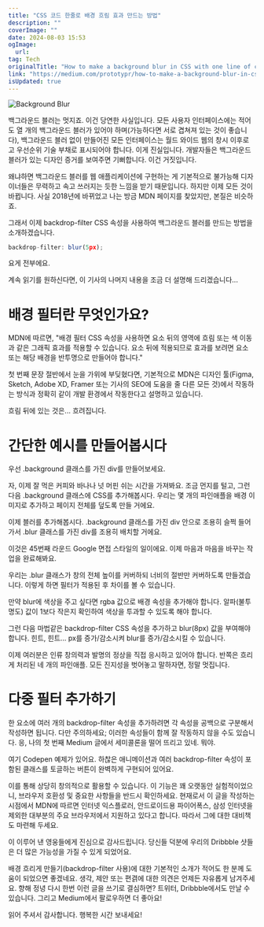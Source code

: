 ```yaml
---
title: "CSS 코드 한줄로 배경 흐림 효과 만드는 방법"
description: ""
coverImage: ""
date: 2024-08-03 15:53
ogImage:
  url:
tag: Tech
originalTitle: "How to make a background blur in CSS with one line of code"
link: "https://medium.com/prototypr/how-to-make-a-background-blur-in-css-with-one-line-of-code-e446c7236e60"
isUpdated: true
---
```


![Background Blur](/assets/img/HowtomakeabackgroundblurinCSSwithonelineofcode_0.png)

백그라운드 블러는 멋지죠. 이건 당연한 사실입니다. 모든 사용자 인터페이스에는 적어도 열 개의 백그라운드 블러가 있어야 하며(가능하다면 서로 겹쳐져 있는 것이 좋습니다), 백그라운드 블러 없이 만들어진 모든 인터페이스는 월드 와이드 웹의 창시 이후로 고 우선순위 기술 부채로 표시되어야 합니다. 이게 진실입니다. 개발자들은 백그라운드 블러가 있는 디자인 증거를 보여주면 기뻐합니다. 이건 거짓입니다.

왜냐하면 백그라운드 블러를 웹 애플리케이션에 구현하는 게 기본적으로 불가능해 디자이너들은 무력하고 속고 쓰러지는 듯한 느낌을 받기 때문입니다. 하지만 이제 모든 것이 바뀝니다. 사실 2018년에 바뀌었고 나는 방금 MDN 페이지를 찾았지만, 본질은 비슷하죠.

그래서 이제 backdrop-filter CSS 속성을 사용하여 백그라운드 블러를 만드는 방법을 소개하겠습니다.

<!-- seedividend - 사각형 -->

<ins class="adsbygoogle"
     style="display:block"
     data-ad-client="ca-pub-4877378276818686"
     data-ad-slot="1898504329"
     data-ad-format="auto"
     data-full-width-responsive="true"></ins>

<script>
     (adsbygoogle = window.adsbygoogle || []).push({});
</script>

```js
backdrop-filter: blur(5px);
```

요게 전부에요.

계속 읽기를 원하신다면, 이 기사의 나머지 내용을 조금 더 설명해 드리겠습니다...

# 배경 필터란 무엇인가요?

<!-- seedividend - 사각형 -->

<ins class="adsbygoogle"
     style="display:block"
     data-ad-client="ca-pub-4877378276818686"
     data-ad-slot="1898504329"
     data-ad-format="auto"
     data-full-width-responsive="true"></ins>

<script>
     (adsbygoogle = window.adsbygoogle || []).push({});
</script>

MDN에 따르면, "배경 필터 CSS 속성을 사용하면 요소 뒤의 영역에 흐림 또는 색 이동과 같은 그래픽 효과를 적용할 수 있습니다. 요소 뒤에 적용되므로 효과를 보려면 요소 또는 해당 배경을 반투명으로 만들어야 합니다."

첫 번째 문장 절반에서 눈을 가위에 부딪혔다면, 기본적으로 MDN은 디자인 툴(Figma, Sketch, Adobe XD, Framer 또는 기사의 SEO에 도움을 줄 다른 모든 것)에서 작동하는 방식과 정확히 같이 개발 환경에서 작동한다고 설명하고 있습니다.

흐림 뒤에 있는 것은... 흐려집니다.

# 간단한 예시를 만들어봅시다

<!-- seedividend - 사각형 -->

<ins class="adsbygoogle"
     style="display:block"
     data-ad-client="ca-pub-4877378276818686"
     data-ad-slot="1898504329"
     data-ad-format="auto"
     data-full-width-responsive="true"></ins>

<script>
     (adsbygoogle = window.adsbygoogle || []).push({});
</script>

우선 .background 클래스를 가진 div를 만들어보세요.

자, 이제 잘 먹은 커피와 바나나 넛 머핀 쉬는 시간을 가져봐요. 조금 먼지를 털고, 그런 다음 .background 클래스에 CSS를 추가해봅시다. 우리는 몇 개의 파인애플을 배경 이미지로 추가하고 페이지 전체를 덮도록 만들 거에요.

이제 블러를 추가해봅시다. .background 클래스를 가진 div 안으로 조용히 슬쩍 들어가서 .blur 클래스를 가진 div를 조용히 배치할 거에요.

이것은 45번째 라운드 Google 면접 스타일의 일이에요. 이제 마음과 마음을 바꾸는 작업을 완료해봐요.

<!-- seedividend - 사각형 -->

<ins class="adsbygoogle"
     style="display:block"
     data-ad-client="ca-pub-4877378276818686"
     data-ad-slot="1898504329"
     data-ad-format="auto"
     data-full-width-responsive="true"></ins>

<script>
     (adsbygoogle = window.adsbygoogle || []).push({});
</script>

우리는 .blur 클래스가 창의 전체 높이를 커버하되 너비의 절반만 커버하도록 만들겠습니다. 이렇게 하면 필터가 적용된 후 차이를 볼 수 있습니다.

만약 blur에 색상을 주고 싶다면 rgba 값으로 배경 속성을 추가해야 합니다. 알파(불투명도) 값이 1보다 작은지 확인하여 색상을 투과할 수 있도록 해야 합니다.

그런 다음 마법같은 backdrop-filter CSS 속성을 추가하고 blur(8px) 값을 부여해야 합니다. 힌트, 힌트... px를 증가/감소시켜 blur를 증가/감소시킬 수 있습니다.

이제 여러분은 인류 창의력과 발명의 정상을 직접 응시하고 있어야 합니다. 반쪽은 흐리게 처리된 네 개의 파인애플. 모든 진지성을 벗어놓고 말하자면, 정말 멋집니다.

<!-- seedividend - 사각형 -->

<ins class="adsbygoogle"
     style="display:block"
     data-ad-client="ca-pub-4877378276818686"
     data-ad-slot="1898504329"
     data-ad-format="auto"
     data-full-width-responsive="true"></ins>

<script>
     (adsbygoogle = window.adsbygoogle || []).push({});
</script>

# 다중 필터 추가하기

한 요소에 여러 개의 backdrop-filter 속성을 추가하려면 각 속성을 공백으로 구분해서 작성하면 됩니다. 다만 주의하세요; 이러한 속성들이 함께 잘 작동하지 않을 수도 있습니다. 응, 나의 첫 번째 Medium 글에서 세미콜론을 떨어 뜨리고 있네. 뭐야.

여기 Codepen 예제가 있어요. 하찮은 애니메이션과 여러 backdrop-filter 속성이 포함된 클래스를 토글하는 버튼이 완벽하게 구현되어 있어요.

이를 통해 상당히 창의적으로 활용할 수 있습니다. 이 기능은 꽤 오랫동안 실험적이었으니, 브라우저 호환성 및 중요한 사항들을 반드시 확인하세요. 현재로서 이 글을 작성하는 시점에서 MDN에 따르면 인터넷 익스플로러, 안드로이드용 파이어폭스, 삼성 인터넷을 제외한 대부분의 주요 브라우저에서 지원하고 있다고 합니다. 따라서 그에 대한 대비책도 마련해 두세요.

<!-- seedividend - 사각형 -->

<ins class="adsbygoogle"
     style="display:block"
     data-ad-client="ca-pub-4877378276818686"
     data-ad-slot="1898504329"
     data-ad-format="auto"
     data-full-width-responsive="true"></ins>

<script>
     (adsbygoogle = window.adsbygoogle || []).push({});
</script>

이 이루어 낸 영웅들에게 진심으로 감사드립니다. 당신들 덕분에 우리의 Dribbble 샷들은 더 많은 가능성을 가질 수 있게 되었어요.

배경 흐리게 만들기(backdrop-filter 사용)에 대한 기본적인 소개가 적어도 한 분께 도움이 되었으면 좋겠네요. 생각, 제안 또는 편겱에 대한 의견은 언제든 자유롭게 남겨주세요. 향해 정녕 다시 한번 이런 글을 쓰기로 결심하면? 트위터, Dribbble에서도 만날 수 있습니다. 그리고 Medium에서 팔로우하면 더 좋아요!

읽어 주셔서 감사합니다. 행복한 시간 보내세요!
